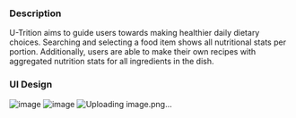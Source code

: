 ### Description

U-Trition aims to guide users towards making healthier daily dietary choices. Searching and selecting a food item shows all nutritional stats per portion. Additionally, users are able to make their own recipes with aggregated nutrition stats for all ingredients in the dish.

### UI Design
![image](https://github.com/ethan-t-hansen/nutrition-app/assets/103151232/3dd2640c-e382-45ce-addd-8fb236e91bf7)
![image](https://github.com/ethan-t-hansen/nutrition-app/assets/103151232/629b357a-60a0-4958-a578-239a1988bf37)
![Uploading image.png…]()
